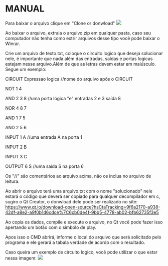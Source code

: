 # MANUAL
Para baixar o arquivo clique em "Clone or donwload"
![](https://cloud.addictivetips.com/wp-content/uploads/2016/08/github-plus.jpg)

Ao baixar o arquivo, extraia o arquivo.zip em qualquer pasta, caso seu computador não tenha como extrir arquivos desse tipo você pode baixar o Winrar.

Crie um arquivo de texto.txt, coloque o circuito logico que deseja solucionar nele, é importante que nada além das entradas, saídas e portas logicas estejam nesse arquivo.Além de que as letras devem estar em maiúsculo. Segue um exemplo:

CIRCUIT Expressao logica //nome do arquivo após o CIRCUIT

NOT 1 4

AND 2 3 8 //uma porta lógica "e" entradas 2 e 3 saída 8

NOR 4 8 7

AND 1 7 5

AND 2 5 6

INPUT 1 A //uma entrada A na porta 1

INPUT 2 B

INPUT 3 C

OUTPUT 6 S //uma saída S na porta 6

Os "//" são comentários ao arquivo acima, não os inclua no arquivo de leitura.

Ao abrir o arquivo terá uma arquivo.txt com o nome "solucionado" nele estará o código que deverá ser copiado para qualquer decompilador em c, sugiro o Qt Creator, o donwload dele pode ser realizado no site: https://www.qt.io/download-open-source?hsCtaTracking=9f6a2170-a938-42df-a8e2-a9f0b1d6cdce%7C6cb0de4f-9bb5-4778-ab02-bfb62735f3e5


Ao copia os dados, compile e execute o arquivo, no Qt você pode fazer isso apertando um botão com o simbolo de play.

Apos isso o CMD abrirá, informe o local do arquivo que será solicitado pelo programa e ele gerará a tabala verdade de acordo com o resultado.

Caso queira um exemplo de circuito logico, você pode utilizar o que estar nessa imagem:
![](https://i.ytimg.com/vi/B7uSZmXu94I/maxresdefault.jpg)
